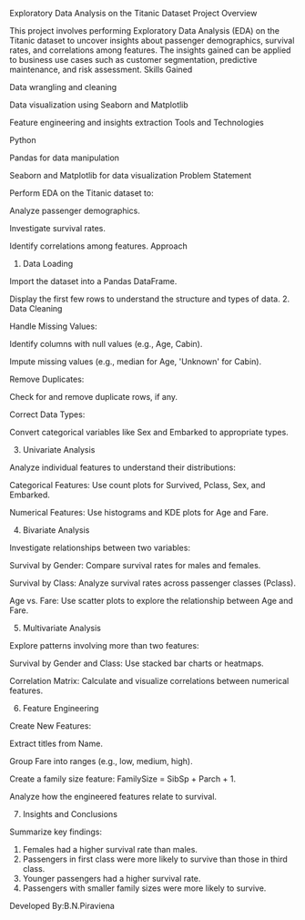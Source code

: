 Exploratory Data Analysis on the Titanic
Dataset
Project Overview

This project involves performing Exploratory Data Analysis (EDA) on the Titanic dataset to uncover insights about passenger demographics, survival rates, and correlations among features. The insights gained can be applied to business use cases such as customer segmentation, predictive maintenance, and risk assessment.
Skills Gained

Data wrangling and cleaning

Data visualization using Seaborn and Matplotlib

Feature engineering and insights extraction
Tools and Technologies

Python

Pandas for data manipulation

Seaborn and Matplotlib for data visualization
Problem Statement

Perform EDA on the Titanic dataset to:

Analyze passenger demographics.

Investigate survival rates.

Identify correlations among features.
Approach

1. Data Loading

Import the dataset into a Pandas DataFrame.

Display the first few rows to understand the structure and types of data.
2. Data Cleaning

Handle Missing Values:

Identify columns with null values (e.g., Age, Cabin).

Impute missing values (e.g., median for Age, 'Unknown' for Cabin).

Remove Duplicates:

Check for and remove duplicate rows, if any.

Correct Data Types:

Convert categorical variables like Sex and Embarked to appropriate types.

3. Univariate Analysis

Analyze individual features to understand their distributions:

Categorical Features: Use count plots for Survived, Pclass, Sex, and Embarked.

Numerical Features: Use histograms and KDE plots for Age and Fare.

4. Bivariate Analysis

Investigate relationships between two variables:

Survival by Gender: Compare survival rates for males and females.

Survival by Class: Analyze survival rates across passenger classes (Pclass).

Age vs. Fare: Use scatter plots to explore the relationship between Age and Fare.

5. Multivariate Analysis

Explore patterns involving more than two features:

Survival by Gender and Class: Use stacked bar charts or heatmaps.

Correlation Matrix: Calculate and visualize correlations between numerical features.

6. Feature Engineering

Create New Features:

Extract titles from Name.

Group Fare into ranges (e.g., low, medium, high).

Create a family size feature: FamilySize = SibSp + Parch + 1.

Analyze how the engineered features relate to survival.

7. Insights and Conclusions

Summarize key findings:
1. Females had a higher survival rate than males.
2. Passengers in first class were more likely to survive than those in third class.
3. Younger passengers had a higher survival rate.
4. Passengers with smaller family sizes were more likely to survive.


Developed By:B.N.Piraviena
